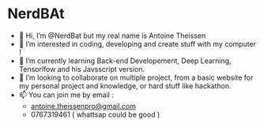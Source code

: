 # NerdBAt
- 👋 Hi, I’m @NerdBat but my real name is Antoine Theissen
- 👀 I’m interested in coding, developing and create stuff with my computer !
- 🌱 I’m currently learning Back-end Developement, Deep Learning, Tensorlfow and his Javsscript version.
- 💞️ I’m looking to collaborate on multiple project, from a basic website for my personal project and knowledge, or hard stuff like hackathon.
- 📫  You can join me by email : 
    - antoine.theissenpro@gmail.com 
    - 0767319461 ( whattsap could be good )





